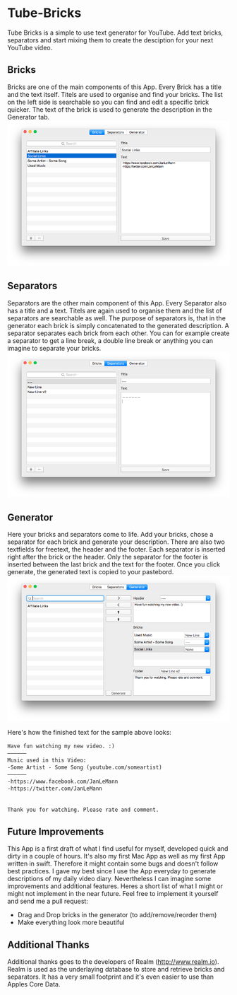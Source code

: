 # Tube-Bricks
Tube Bricks is a simple to use text generator for YouTube. Add text bricks, separators and start mixing them to create the desciption for your next YouTube video.

## Bricks
Bricks are one of the main components of this App. Every Brick has a title and the text itself. Titels are used to organise and find your bricks. The list on the left side is searchable so you can find and edit a specific brick quicker. The text of the brick is used to generate the description in the Generator tab.
![alt tag](https://github.com/xxtesaxx/Tube-Bricks/blob/master/Screenshots/BricksTab.png)

## Separators
Separators are the other main component of this App. Every Separator also has a title and a text. Titels are again used to organise them and the list of separators are searchable as well. The purpose of separators is, that in the generator each brick is simply concatenated to the generated description. A separator separates each brick from each other. You can for example create a separator to get a line break, a double line break or anything you can imagine to separate your bricks.
![alt tag](https://github.com/xxtesaxx/Tube-Bricks/blob/master/Screenshots/SeparatorsTab.png)

## Generator
Here your bricks and separators come to life. Add your bricks, chose a separator for each brick and generate your description. There are also two textfields for freetext, the header and the footer. Each separator is inserted right after the brick or the header. Only the separator for the footer is inserted between the last brick and the text for the footer. Once you click generate, the generated text is copied to your pastebord.
![alt tag](https://github.com/xxtesaxx/Tube-Bricks/blob/master/Screenshots/GeneratorTab.png)

Here's how the finished text for the sample above looks:
```
Have fun watching my new video. :)
——————
Music used in this Video:
-Some Artist - Some Song (youtube.com/someartist)
——————
-https://www.facebook.com/JanLeMann
-https://twitter.com/JanLeMann


Thank you for watching. Please rate and comment.
```

## Future Improvements
This App is a first draft of what I find useful for myself, developed quick and dirty in a couple of hours. It's also my first Mac App as well as my first App written in swift. Therefore it might contain some bugs and doesn't follow best practices. I gave my best since I use the App everyday to generate descriptions of my daily video diary. Nevertheless I can imagine some improvements and additional features. Heres a short list of what I might or might not implement in the near future. Feel free to implement it yourself and send me a pull request:
* Drag and Drop bricks in the generator (to add/remove/reorder them)
* Make everything look more beautiful

## Additional Thanks
Additional thanks goes to the developers of Realm (http://www.realm.io). Realm is used as the underlaying database to store and retrieve bricks and separators. It has a very small footprint and it's even easier to use than Apples Core Data.
